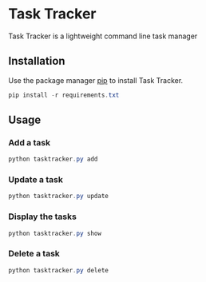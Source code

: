 # Task Tracker

Task Tracker is a lightweight command line task manager 

## Installation

Use the package manager [pip](https://pip.pypa.io/en/stable/) to install Task Tracker.

```powershell
pip install -r requirements.txt
```

## Usage


### Add a task

```powershell
python tasktracker.py add
```

### Update a task

```powershell
python tasktracker.py update
```

### Display the tasks

```powershell
python tasktracker.py show
```

### Delete a task

```powershell
python tasktracker.py delete
```